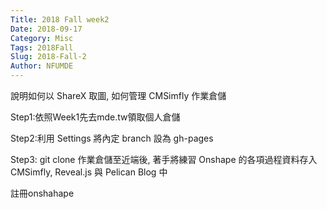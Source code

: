 ```yaml
---
Title: 2018 Fall week2
Date: 2018-09-17
Category: Misc
Tags: 2018Fall
Slug: 2018-Fall-2
Author: NFUMDE
---
```


說明如何以 ShareX 取圖, 如何管理 CMSimfly 作業倉儲

Step1:依照Week1先去mde.tw領取個人倉儲

Step2:利用 Settings 將內定 branch 設為 gh-pages

Step3: git clone 作業倉儲至近端後, 著手將練習 Onshape 的各項過程資料存入 CMSimfly, Reveal.js 與 Pelican Blog 中

註冊onshahape

